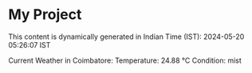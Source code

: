 # My Project

This content is dynamically generated in Indian Time (IST): 2024-05-20 05:26:07 IST


Current Weather in Coimbatore:
Temperature: 24.88 °C
Condition: mist
